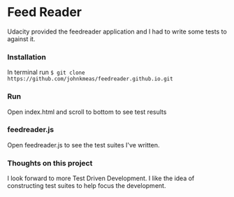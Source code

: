 # Feed Reader
Udacity provided the feedreader application and I had to write some tests to against it.

### Installation
In terminal run `$ git clone https://github.com/johnkmeas/feedreader.github.io.git`

### Run
Open index.html and scroll to bottom to see test results

### feedreader.js
Open feedreader.js to see the test suites I've written. 

### Thoughts on this project

I look forward to more Test Driven Development. I like the idea of constructing test suites to help focus the development.
